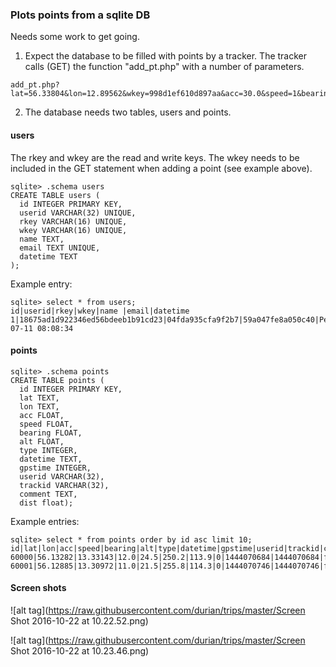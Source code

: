### Plots points from a sqlite DB 

Needs some work to get going.

1. Expect the database to be filled with points by a tracker. The tracker
calls (GET) the function "add_pt.php" with a number of parameters.

~~~~
add_pt.php?lat=56.33804&lon=12.89562&wkey=998d1ef610d897aa&acc=30.0&speed=1&bearing=170.7&alt=68&time=1341735161
~~~~

2. The database needs two tables, users and points.

#### users

The rkey and wkey are the read and write keys. The wkey needs to be
included in the GET statement when adding a point (see example above).
~~~~
sqlite> .schema users
CREATE TABLE users (
  id INTEGER PRIMARY KEY,
  userid VARCHAR(32) UNIQUE,
  rkey VARCHAR(16) UNIQUE,
  wkey VARCHAR(16) UNIQUE,
  name TEXT,
  email TEXT UNIQUE,
  datetime TEXT
);
~~~~

Example entry:
~~~~
sqlite> select * from users;
id|userid|rkey|wkey|name |email|datetime
1|18675ad1d922346ed56bdeeb1b91cd23|04fda935cfa9f2b7|59a047fe8a050c40|Peter|peter@example.com|2012-07-11 08:08:34
~~~~

#### points
~~~~
sqlite> .schema points
CREATE TABLE points (
  id INTEGER PRIMARY KEY,
  lat TEXT,
  lon TEXT,
  acc FLOAT,
  speed FLOAT,
  bearing FLOAT,
  alt FLOAT,
  type INTEGER,
  datetime TEXT,
  gpstime INTEGER,
  userid VARCHAR(32),
  trackid VARCHAR(32),
  comment TEXT,
  dist float);
~~~~

Example entries:
~~~~
sqlite> select * from points order by id asc limit 10;
id|lat|lon|acc|speed|bearing|alt|type|datetime|gpstime|userid|trackid|comment|dist
60000|56.13282|13.33143|12.0|24.5|250.2|113.9|0|1444070684|1444070684|f22d8332a3ef367678c1021c13965440|||1542.2188761999
60001|56.12885|13.30972|11.0|21.5|255.8|114.3|0|1444070746|1444070746|f22d8332a3ef367678c1021c13965440|||1416.3147849256
~~~~

#### Screen shots

![alt tag](https://raw.githubusercontent.com/durian/trips/master/Screen Shot 2016-10-22 at 10.22.52.png)

![alt tag](https://raw.githubusercontent.com/durian/trips/master/Screen Shot 2016-10-22 at 10.23.46.png)
